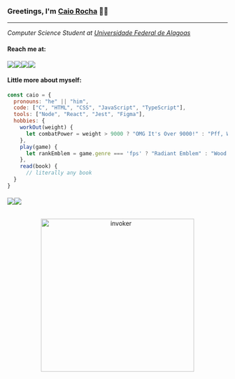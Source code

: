 ### Greetings, I'm [Caio Rocha](https://github.com/invocador) 👋🏻

<hr></hr>
<p><em>Computer Science Student at <a href="ufal.br/">Universidade Federal de Alagoas</a></em></p>


#### Reach me at: 
 
<div style="display: flex; flex-direction: row;" valign="top">
  <a href="https://github.com/invocador"> <img src="https://skillicons.dev/icons?i=github"/> </a>
  <a href="https://codepen.io/theinvocador"> <img src="https://skillicons.dev/icons?i=codepen"/> </a>
  <a href="https://discord.com/users/241724420215930880"> <img src="https://skillicons.dev/icons?i=discord"/> </a>
  <a href="https://linkedin.com/"> <img src="https://skillicons.dev/icons?i=linkedin"/> </a>
<!--   <a href="https://twitter.com/"> <img src="https://skillicons.dev/icons?i=twitter"/> </a>   -->
</div>

#### Little more about myself:

```javascript
const caio = {
  pronouns: "he" || "him",
  code: ["C", "HTML", "CSS", "JavaScript", "TypeScript"],
  tools: ["Node", "React", "Jest", "Figma"],
  hobbies: {
    workOut(weight) {
      let combatPower = weight > 9000 ? "OMG It's Over 9000!" : "Pff, Weak as Krillin";
    },
    play(game) {
      let rankEmblem = game.genre === 'fps' ? "Radiant Emblem" : "Wood Emblem";
    },
    read(book) {
      // literally any book
  }
}
```
<!-- ![Codewars](https://github.r2v.ch/codewars?user=invocador&stroke=black)
 -->
#### 

<p align="center" style="display: flex; flex-direction: row;" valign="top"> 
  <img src="https://skillicons.dev/icons?i=c,html,css,js,ts,react,nodejs,jest,figma" /> 
<!-- angular -->
  <br>
  <br>
 <img src="https://www.codewars.com/users/invocador/badges/small">
</p>
                

<div align="center">
<img src="https://media.giphy.com/media/tELArYrjvRPb6Q7yeG/giphy.gif" width="350" alt="invoker">
</div>
